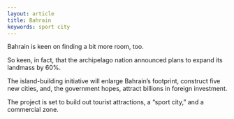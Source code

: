 ```yaml
---
layout: article
title: Bahrain
keywords: sport city
---
```


Bahrain is keen on finding a bit more room, too.

So keen, in fact, that the archipelago nation announced plans to expand its landmass by 60%.

The island-building initiative will enlarge Bahrain’s footprint, construct five new cities, and, the government hopes, attract billions in foreign investment.

The project is set to build out tourist attractions, a “sport city,” and a commercial zone.

